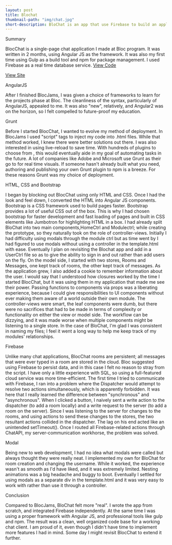 ```yaml
---
layout: post
title: Blochat
thumbnail-path: "img/chat.jpg"
short-description: BloChat is an app that use Firebase to build an application that sends and receives messages in real time.
---
```

<p>Summary</p>

<p>BlocChat is a single-page chat application I made at Bloc program. It was written in 2 months, using Angular JS as the framework. It was also my first time using Gulp as a build tool and npm for package management. I used Firebase as a real time database service.
<a href="https://github.com/jophinjohn/blochat">View Code</a></p>
<a href="https://calm-cove-68177.herokuapp.com/">View Site</a></p>

<p>AngularJS</p>

<p>After I finished BlocJams, I was given a choice of frameworks to learn for the projects phase at Bloc. The cleanliness of the syntax, particularly of AngularJS, appealed to me. It was also "new", relatively, and Angular2 was on the horizon, so I felt compelled to future-proof my education.</p>

<p>Grunt</p>

<p>Before I started BlocChat, I wanted to evolve my method of deployment. In BlocJams I used "script" tags to inject my code into .html files. While that method worked, I knew there were better solutions out there. I was also interested in using live-reload to save time. With hundreds of plugins to choose from , this would eventually aide in my goal of automating tasks in the future. A lot of companies like Adobe and Microsoft use Grunt as their go to for real time visuals. If someone hasn't already built what you need, authoring and publishing your own Grunt plugin to npm is a breeze. For these reasons Grunt was my choice of deployment.</p>

<p>HTML, CSS and Bootstrap</p>

<p>I began by blocking out BlocChat using only HTML and CSS. Once I had the look and feel down, I converted the HTML into Angular JS components. Bootstrap is a CSS framework used to build pages faster. Bootstrap provides a lot of useful CSS out of the box. This is why I had chosen bootstrap for faster development and fast loading of pages and built in CSS elements like Jumbotron for highlighting HTML in a box.
    I had already split BloChat into two main components,HomeCtrl  and Modulectrl; while creating the prototype, so they naturally took on the role of controller-views. Initially I had difficulty using modals through the module ctrl but as time went by I had figured to use modals without using a controller in the template.html with ease. Eventually I plan on revisiting the Blochat app and add in a UserCtrl file so as to give the ability to sign in  and out rather than add users on the fly. 
On the model side, I started with two stores, Rooms and Messages, one kept track of rooms, the other kept track of messages. As the application grew, I also added a cookie to remember information about the user. 
I would say that I understood how closures worked by the time I started BlocChat, but it was using them in my application that made me see their power. Passing functions to components via props was a liberating experience, because I could give responsibilities to UI components without ever making them aware of a world outside their own module. The controller-views were smart, the leaf components were dumb, but there were no sacrifices that had to be made in terms of complexity or functionality on either the view or model side.
The workflow can be dizzying, and it was made worse when multiple components might be listening to a single store. In the case of BloChat, I'm glad I was consistent in naming my files; I feel it went a long way to help me keep track of my modules' relationships.</p>

<p>Firebase</p>

<p>Unlike many chat applications, BlocChat rooms are persistent; all messages that were ever typed in a room are stored in the cloud. Bloc suggested using Firebase to persist data, and in this case I felt no reason to stray from the script. I have only a little experience with SQL, so using a full-featured cloud service was more time-efficient.
The first time I tried to communicate with Firebase, I ran into a problem where the Dispatcher would attempt to resolve two actions simultaneously, which is apparently forbidden. It was here that I really learned the difference between "synchronous" and "asynchronous". When I clicked a button, I naively sent a write action to the dispatcher (to add a room locally) and a write request to the server (to add a room on the server). Since I was listening to the server for changes to the rooms, and using actions to send these changes to the stores, the two resultant actions collided in the dispatcher. The lag on his end acted like an unintended setTimeout().
Once I routed all Firebase-related actions through ChatAPI, my server-communication workhorse, the problem was solved.</p>

<p>Modal</p>

<p>Being new to web development, I had no idea what modals were called but always thought they were really neat. I implemented my own for BloChat for room creation and changing the username. While it worked, the experience wasn't as smooth as I'd have liked, and it was extremely limited. Nesting animations was a big headache and buggy to boot. Eventually I settled for using modals as a separate div in the template.html and it was very easy to work with rather than use it through a controller.</p>

<p>Conclusion</p>

<p>Compared to BlocJams, BloChat felt more "real". I wrote the app from scratch, and integrated Firebase independently. At the same time I was using a proper framework with Angular JS, and professional tools like gulp and npm. The result was a clean, well organized code base for a working chat client. I am proud of it, even though I didn't have time to implement more features I had in mind. Some day I might revisit BlocChat to extend it further.</p>


